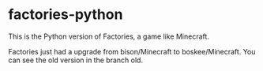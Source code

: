 # factories-python
This is the Python version of Factories, a game like Minecraft.

Factories just had a upgrade from bison/Minecraft to boskee/Minecraft.
You can see the old version in the branch old.
